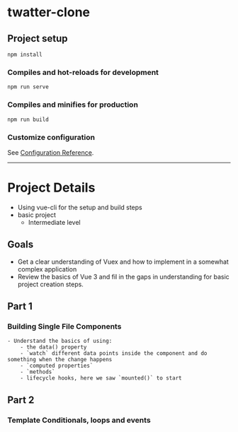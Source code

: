 # twatter-clone

## Project setup
```
npm install
```

### Compiles and hot-reloads for development
```
npm run serve
```

### Compiles and minifies for production
```
npm run build
```

### Customize configuration
See [Configuration Reference](https://cli.vuejs.org/config/).


---------------------------------------------------------------------------

# Project Details

- Using vue-cli for the setup and build steps
- basic project
	- Intermediate level


## Goals

* Get a clear understanding of Vuex and how to implement in a somewhat complex application
* Review the basics of Vue 3 and fil in the gaps in understanding for basic project creation steps.


## Part 1

### Building Single File Components
	- Understand the basics of using:
		- the data() property
		- `watch` different data points inside the component and do something when the change happens
		- `computed properties`
		- `methods`
		- lifecycle hooks, here we saw `mounted()` to start


## Part 2

### Template Conditionals, loops and events

